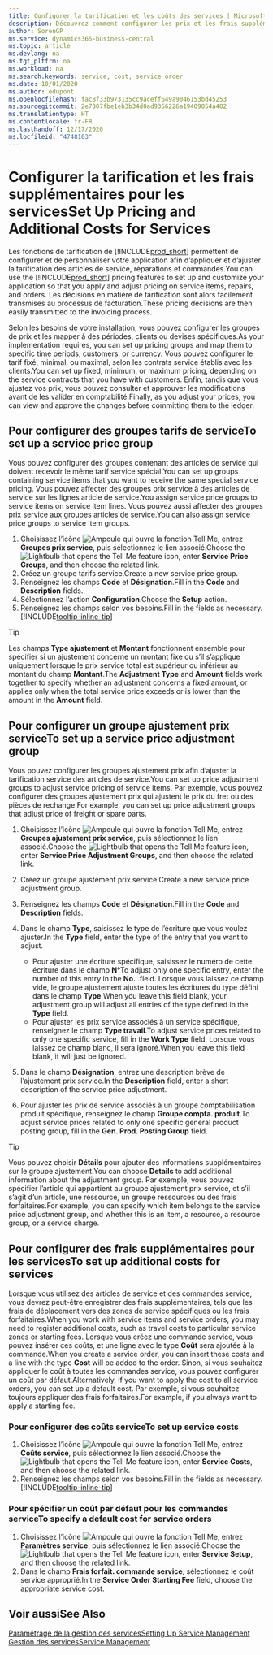 ```yaml
---
title: Configurer la tarification et les coûts des services | Microsoft Docs
description: Découvrez comment configurer les prix et les frais supplémentaires des services.
author: SorenGP
ms.service: dynamics365-business-central
ms.topic: article
ms.devlang: na
ms.tgt_pltfrm: na
ms.workload: na
ms.search.keywords: service, cost, service order
ms.date: 10/01/2020
ms.author: edupont
ms.openlocfilehash: fac8f33b973135cc9aceff649a9046153bd45253
ms.sourcegitcommit: 2e7307fbe1eb3b34d0ad9356226a19409054a402
ms.translationtype: HT
ms.contentlocale: fr-FR
ms.lasthandoff: 12/17/2020
ms.locfileid: "4748103"
---
```

# <a name="set-up-pricing-and-additional-costs-for-services"></a><span data-ttu-id="114d3-103">Configurer la tarification et les frais supplémentaires pour les services</span><span class="sxs-lookup"><span data-stu-id="114d3-103">Set Up Pricing and Additional Costs for Services</span></span>
<span data-ttu-id="114d3-104">Les fonctions de tarification de [!INCLUDE[prod_short](includes/prod_short.md)] permettent de configurer et de personnaliser votre application afin d’appliquer et d’ajuster la tarification des articles de service, réparations et commandes.</span><span class="sxs-lookup"><span data-stu-id="114d3-104">You can use the [!INCLUDE[prod_short](includes/prod_short.md)] pricing features to set up and customize your application so that you apply and adjust pricing on service items, repairs, and orders.</span></span> <span data-ttu-id="114d3-105">Les décisions en matière de tarification sont alors facilement transmises au processus de facturation.</span><span class="sxs-lookup"><span data-stu-id="114d3-105">These pricing decisions are then easily transmitted to the invoicing process.</span></span>  
  
<span data-ttu-id="114d3-106">Selon les besoins de votre installation, vous pouvez configurer les groupes de prix et les mapper à des périodes, clients ou devises spécifiques.</span><span class="sxs-lookup"><span data-stu-id="114d3-106">As your implementation requires, you can set up pricing groups and map them to specific time periods, customers, or currency.</span></span> <span data-ttu-id="114d3-107">Vous pouvez configurer le tarif fixé, minimal, ou maximal, selon les contrats service établis avec les clients.</span><span class="sxs-lookup"><span data-stu-id="114d3-107">You can set up fixed, minimum, or maximum pricing, depending on the service contracts that you have with customers.</span></span> <span data-ttu-id="114d3-108">Enfin, tandis que vous ajustez vos prix, vous pouvez consulter et approuver les modifications avant de les valider en comptabilité.</span><span class="sxs-lookup"><span data-stu-id="114d3-108">Finally, as you adjust your prices, you can view and approve the changes before committing them to the ledger.</span></span>  

## <a name="to-set-up-a-service-price-group"></a><span data-ttu-id="114d3-109">Pour configurer des groupes tarifs de service</span><span class="sxs-lookup"><span data-stu-id="114d3-109">To set up a service price group</span></span>
<span data-ttu-id="114d3-110">Vous pouvez configurer des groupes contenant des articles de service qui doivent recevoir le même tarif service spécial.</span><span class="sxs-lookup"><span data-stu-id="114d3-110">You can set up groups containing service items that you want to receive the same special service pricing.</span></span> <span data-ttu-id="114d3-111">Vous pouvez affecter des groupes prix service à des articles de service sur les lignes article de service.</span><span class="sxs-lookup"><span data-stu-id="114d3-111">You assign service price groups to service items on service item lines.</span></span> <span data-ttu-id="114d3-112">Vous pouvez aussi affecter des groupes prix service aux groupes articles de service.</span><span class="sxs-lookup"><span data-stu-id="114d3-112">You can also assign service price groups to service item groups.</span></span>  

1. <span data-ttu-id="114d3-113">Choisissez l’icône ![Ampoule qui ouvre la fonction Tell Me](media/ui-search/search_small.png "Dites-moi ce que vous voulez faire"), entrez **Groupes prix service**, puis sélectionnez le lien associé.</span><span class="sxs-lookup"><span data-stu-id="114d3-113">Choose the ![Lightbulb that opens the Tell Me feature](media/ui-search/search_small.png "Tell me what you want to do") icon, enter **Service Price Groups**, and then choose the related link.</span></span>  
2. <span data-ttu-id="114d3-114">Créez un groupe tarifs service.</span><span class="sxs-lookup"><span data-stu-id="114d3-114">Create a new service price group.</span></span>  
3. <span data-ttu-id="114d3-115">Renseignez les champs **Code** et **Désignation**.</span><span class="sxs-lookup"><span data-stu-id="114d3-115">Fill in the **Code** and **Description** fields.</span></span>  
4. <span data-ttu-id="114d3-116">Sélectionnez l’action **Configuration**.</span><span class="sxs-lookup"><span data-stu-id="114d3-116">Choose the **Setup** action.</span></span>  
2. <span data-ttu-id="114d3-117">Renseignez les champs selon vos besoins.</span><span class="sxs-lookup"><span data-stu-id="114d3-117">Fill in the fields as necessary.</span></span> [!INCLUDE[tooltip-inline-tip](includes/tooltip-inline-tip_md.md)]  

 > [!Tip]
 > <span data-ttu-id="114d3-118">Les champs **Type ajustement** et **Montant** fonctionnent ensemble pour spécifier si un ajustement concerne un montant fixe ou s’il s’applique uniquement lorsque le prix service total est supérieur ou inférieur au montant du champ **Montant**.</span><span class="sxs-lookup"><span data-stu-id="114d3-118">The **Adjustment Type** and **Amount** fields work together to specify whether an adjustment concerns a fixed amount, or applies only when the total service price exceeds or is lower than the amount in the **Amount** field.</span></span>  

## <a name="to-set-up-a-service-price-adjustment-group"></a><span data-ttu-id="114d3-119">Pour configurer un groupe ajustement prix service</span><span class="sxs-lookup"><span data-stu-id="114d3-119">To set up a service price adjustment group</span></span>  
<span data-ttu-id="114d3-120">Vous pouvez configurer les groupes ajustement prix afin d’ajuster la tarification service des articles de service.</span><span class="sxs-lookup"><span data-stu-id="114d3-120">You can set up price adjustment groups to adjust service pricing of service items.</span></span> <span data-ttu-id="114d3-121">Par exemple, vous pouvez configurer des groupes ajustement prix qui ajustent le prix du fret ou des pièces de rechange.</span><span class="sxs-lookup"><span data-stu-id="114d3-121">For example, you can set up price adjustment groups that adjust price of freight or spare parts.</span></span>  
  
1. <span data-ttu-id="114d3-122">Choisissez l’icône ![Ampoule qui ouvre la fonction Tell Me](media/ui-search/search_small.png "Dites-moi ce que vous voulez faire"), entrez **Groupes ajustement prix service**, puis sélectionnez le lien associé.</span><span class="sxs-lookup"><span data-stu-id="114d3-122">Choose the ![Lightbulb that opens the Tell Me feature](media/ui-search/search_small.png "Tell me what you want to do") icon, enter **Service Price Adjustment Groups**, and then choose the related link.</span></span>  
2. <span data-ttu-id="114d3-123">Créez un groupe ajustement prix service.</span><span class="sxs-lookup"><span data-stu-id="114d3-123">Create a new service price adjustment group.</span></span>  
3. <span data-ttu-id="114d3-124">Renseignez les champs **Code** et **Désignation**.</span><span class="sxs-lookup"><span data-stu-id="114d3-124">Fill in the **Code** and **Description** fields.</span></span>  
4. <span data-ttu-id="114d3-125">Dans le champ **Type**, saisissez le type de l’écriture que vous voulez ajuster.</span><span class="sxs-lookup"><span data-stu-id="114d3-125">In the **Type** field, enter the type of the entry that you want to adjust.</span></span>  
  
    * <span data-ttu-id="114d3-126">Pour ajuster une écriture spécifique, saisissez le numéro de cette écriture dans le champ **N°**</span><span class="sxs-lookup"><span data-stu-id="114d3-126">To adjust only one specific entry, enter the number of this entry in the **No.**</span></span> <span data-ttu-id="114d3-127">.</span><span class="sxs-lookup"><span data-stu-id="114d3-127">field.</span></span> <span data-ttu-id="114d3-128">Lorsque vous laissez ce champ vide, le groupe ajustement ajuste toutes les écritures du type défini dans le champ **Type**.</span><span class="sxs-lookup"><span data-stu-id="114d3-128">When you leave this field blank, your adjustment group will adjust all entries of the type defined in the **Type** field.</span></span>  
    * <span data-ttu-id="114d3-129">Pour ajuster les prix service associés à un service spécifique, renseignez le champ **Type travail**.</span><span class="sxs-lookup"><span data-stu-id="114d3-129">To adjust service prices related to only one specific service, fill in the **Work Type** field.</span></span> <span data-ttu-id="114d3-130">Lorsque vous laissez ce champ blanc, il sera ignoré.</span><span class="sxs-lookup"><span data-stu-id="114d3-130">When you leave this field blank, it will just be ignored.</span></span>  
  
5. <span data-ttu-id="114d3-131">Dans le champ **Désignation**, entrez une description brève de l’ajustement prix service.</span><span class="sxs-lookup"><span data-stu-id="114d3-131">In the **Description** field, enter a short description of the service price adjustment.</span></span>  
6. <span data-ttu-id="114d3-132">Pour ajuster les prix de service associés à un groupe comptabilisation produit spécifique, renseignez le champ **Groupe compta. produit**.</span><span class="sxs-lookup"><span data-stu-id="114d3-132">To adjust service prices related to only one specific general product posting group, fill in the **Gen. Prod. Posting Group** field.</span></span>

> [!Tip]
> <span data-ttu-id="114d3-133">Vous pouvez choisir **Détails** pour ajouter des informations supplémentaires sur le groupe ajustement.</span><span class="sxs-lookup"><span data-stu-id="114d3-133">You can choose **Details** to add additional information about the adjustment group.</span></span> <span data-ttu-id="114d3-134">Par exemple, vous pouvez spécifier l’article qui appartient au groupe ajustement prix service, et s’il s’agit d’un article, une ressource, un groupe ressources ou des frais forfaitaires.</span><span class="sxs-lookup"><span data-stu-id="114d3-134">For example, you can specify which item belongs to the service price adjustment group, and whether this is an item, a resource, a resource group, or a service charge.</span></span>  

## <a name="to-set-up-additional-costs-for-services"></a><span data-ttu-id="114d3-135">Pour configurer des frais supplémentaires pour les services</span><span class="sxs-lookup"><span data-stu-id="114d3-135">To set up additional costs for services</span></span>
<span data-ttu-id="114d3-136">Lorsque vous utilisez des articles de service et des commandes service, vous devrez peut-être enregistrer des frais supplémentaires, tels que les frais de déplacement vers des zones de service spécifiques ou les frais forfaitaires.</span><span class="sxs-lookup"><span data-stu-id="114d3-136">When you work with service items and service orders, you may need to register additional costs, such as travel costs to particular service zones or starting fees.</span></span> <span data-ttu-id="114d3-137">Lorsque vous créez une commande service, vous pouvez insérer ces coûts, et une ligne avec le type **Coût** sera ajoutée à la commande.</span><span class="sxs-lookup"><span data-stu-id="114d3-137">When you create a service order, you can insert these costs and a line with the type **Cost** will be added to the order.</span></span> <span data-ttu-id="114d3-138">Sinon, si vous souhaitez appliquer le coût à toutes les commandes service, vous pouvez configurer un coût par défaut.</span><span class="sxs-lookup"><span data-stu-id="114d3-138">Alternatively, if you want to apply the cost to all service orders, you can set up a default cost.</span></span> <span data-ttu-id="114d3-139">Par exemple, si vous souhaitez toujours appliquer des frais forfaitaires.</span><span class="sxs-lookup"><span data-stu-id="114d3-139">For example, if you always want to apply a starting fee.</span></span>
  
### <a name="to-set-up-service-costs"></a><span data-ttu-id="114d3-140">Pour configurer des coûts service</span><span class="sxs-lookup"><span data-stu-id="114d3-140">To set up service costs</span></span>
1. <span data-ttu-id="114d3-141">Choisissez l’icône ![Ampoule qui ouvre la fonction Tell Me](media/ui-search/search_small.png "Dites-moi ce que vous voulez faire"), entrez **Coûts service**, puis sélectionnez le lien associé.</span><span class="sxs-lookup"><span data-stu-id="114d3-141">Choose the ![Lightbulb that opens the Tell Me feature](media/ui-search/search_small.png "Tell me what you want to do") icon, enter **Service Costs**, and then choose the related link.</span></span> 
2. <span data-ttu-id="114d3-142">Renseignez les champs selon vos besoins.</span><span class="sxs-lookup"><span data-stu-id="114d3-142">Fill in the fields as necessary.</span></span> [!INCLUDE[tooltip-inline-tip](includes/tooltip-inline-tip_md.md)]  

### <a name="to-specify-a-default-cost-for-service-orders"></a><span data-ttu-id="114d3-143">Pour spécifier un coût par défaut pour les commandes service</span><span class="sxs-lookup"><span data-stu-id="114d3-143">To specify a default cost for service orders</span></span>
1. <span data-ttu-id="114d3-144">Choisissez l’icône ![Ampoule qui ouvre la fonction Tell Me](media/ui-search/search_small.png "Dites-moi ce que vous voulez faire"), entrez **Paramètres service**, puis sélectionnez le lien associé.</span><span class="sxs-lookup"><span data-stu-id="114d3-144">Choose the ![Lightbulb that opens the Tell Me feature](media/ui-search/search_small.png "Tell me what you want to do") icon, enter **Service Setup**, and then choose the related link.</span></span> 
2. <span data-ttu-id="114d3-145">Dans le champ **Frais forfait. commande service**, sélectionnez le coût service approprié.</span><span class="sxs-lookup"><span data-stu-id="114d3-145">In the **Service Order Starting Fee** field, choose the appropriate service cost.</span></span>

## <a name="see-also"></a><span data-ttu-id="114d3-146">Voir aussi</span><span class="sxs-lookup"><span data-stu-id="114d3-146">See Also</span></span>
[<span data-ttu-id="114d3-147">Paramétrage de la gestion des services</span><span class="sxs-lookup"><span data-stu-id="114d3-147">Setting Up Service Management</span></span>](service-setup-service.md)  
[<span data-ttu-id="114d3-148">Gestion des services</span><span class="sxs-lookup"><span data-stu-id="114d3-148">Service Management</span></span>](service-service.md)  
